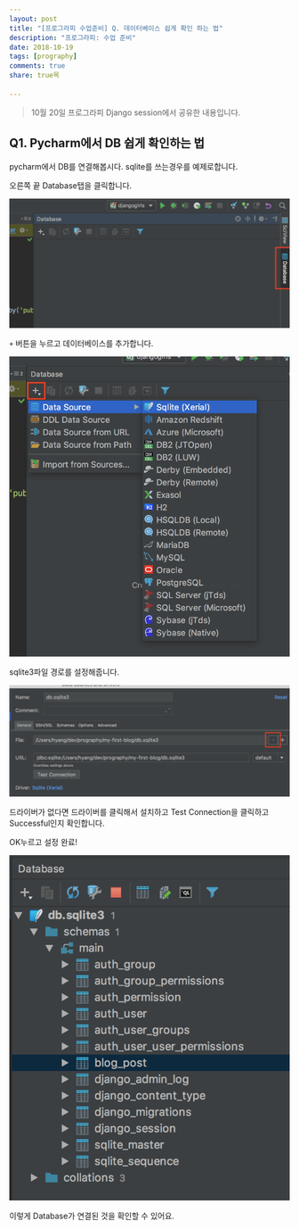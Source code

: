 ```yaml
---
layout: post
title: "[프로그라피 수업준비] Q. 데이터베이스 쉽게 확인 하는 법"
description: "프로그라피: 수업 준비"
date: 2018-10-19
tags: [prography]
comments: true
share: true목

---
```




> 10월 20일 프로그라피 Django session에서 공유한 내용입니다.

## Q1. Pycharm에서 DB 쉽게 확인하는 법

pycharm에서 DB를 연결해봅시다. sqlite를 쓰는경우를 예제로합니다.

오른쪽 끝 Database탭을 클릭합니다.

![](/assets/images/post_images/2018-10-22-djagno-session/db1.png)

`+` 버튼을 누르고 데이터베이스를 추가합니다.

![db2](/assets/images/post_images/2018-10-22-djagno-session/db2.png)

sqlite3파일 경로를 설정해줍니다.

![db3](/assets/images/post_images/2018-10-22-djagno-session/db3.png)

드라이버가 없다면 드라이버를 클릭해서 설치하고 Test Connection을 클릭하고 Successful인지 확인합니다.

OK누르고 설정 완료!

![db4](/assets/images/post_images/2018-10-22-djagno-session/db4.png)

이렇게 Database가 연결된 것을 확인할 수 있어요.
